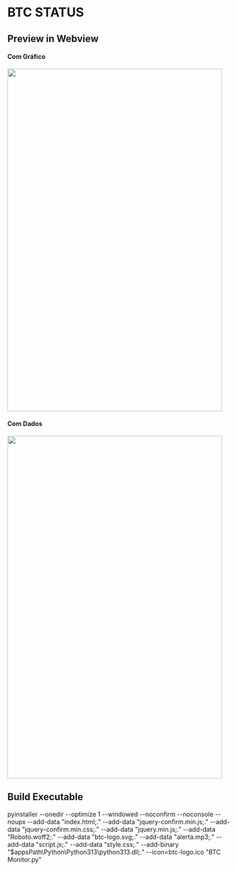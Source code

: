 # BTC STATUS

## Preview in Webview

#### Com Gráfico
<img width="484" height="771" src="https://github.com/user-attachments/assets/15beb53c-6e88-4a50-bd5f-cbd708f640c2" />

#### Com Dados
<img width="484" height="771" src="https://github.com/user-attachments/assets/4bd4c8d1-87e5-4ff6-947d-aa90b1086186" />


## Build Executable

pyinstaller --onedir --optimize 1 --windowed --noconfirm --noconsole --noupx --add-data "index.html;." --add-data "jquery-confirm.min.js;." --add-data "jquery-confirm.min.css;." --add-data "jquery.min.js;." --add-data "Roboto.woff2;." --add-data "btc-logo.svg;." --add-data "alerta.mp3;." --add-data "script.js;." --add-data "style.css;." --add-binary "$appsPath\Python\Python313\python313.dll;." --icon=btc-logo.ico "BTC Monitor.py"
